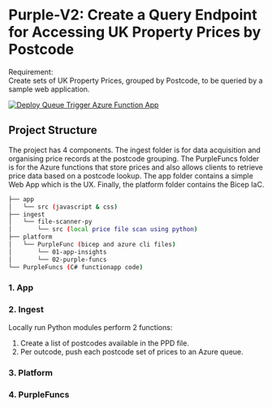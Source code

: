 # Purple-V2: Create a Query Endpoint for Accessing UK Property Prices by Postcode
Requirement:  
Create sets of UK Property Prices, grouped by Postcode, to be queried by a sample web application.  

[![Deploy Queue Trigger Azure Function App](https://github.com/andyvroberts/purple/actions/workflows/funcapp.qt.cs.deploy.yml/badge.svg)](https://github.com/andyvroberts/purple/actions/workflows/funcapp.qt.cs.deploy.yml)


## Project Structure  
The project has 4 components.  The ingest folder is for data acquisition and organising price records at the postcode grouping.  The PurpleFuncs folder is for the Azure functions that store prices and also allows clients to retrieve price data based on a postcode lookup.  The app folder contains a simple Web App which is the UX. Finally, the platform folder contains the Bicep IaC.  
```bash
├── app
│   └── src (javascript & css)
├── ingest
│   └── file-scanner-py
│       └── src (local price file scan using python)
├── platform
│   └── PurpleFunc (bicep and azure cli files)
│       └── 01-app-insights
│       └── 02-purple-funcs
└── PurpleFuncs (C# functionapp code)
```

### 1. App


### 2. Ingest
Locally run Python modules perform 2 functions:  
1. Create a list of postcodes available in the PPD file.
2. Per outcode, push each postcode set of prices to an Azure queue.

### 3. Platform


### 4. PurpleFuncs

<br>






